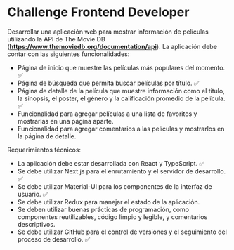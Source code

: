 # Challenge Frontend Developer

Desarrollar una aplicación web para mostrar información de películas utilizando la API de The Movie DB (**https://www.themoviedb.org/documentation/api**). La aplicación debe contar con las siguientes funcionalidades:

- Página de inicio que muestre las películas más populares del momento. ✅
- Página de búsqueda que permita buscar películas por título. ✅
- Página de detalle de la película que muestre información como el título, la sinopsis, el poster, el género y la calificación promedio de la película. ✅
- Funcionalidad para agregar películas a una lista de favoritos y mostrarlas en una página aparte.
- Funcionalidad para agregar comentarios a las películas y mostrarlos en la página de detalle.

Requerimientos técnicos:

- La aplicación debe estar desarrollada con React y TypeScript. ✅
- Se debe utilizar Next.js para el enrutamiento y el servidor de desarrollo. ✅
- Se debe utilizar Material-UI para los componentes de la interfaz de usuario. ✅
- Se debe utilizar Redux para manejar el estado de la aplicación.
- Se deben utilizar buenas prácticas de programación, como componentes reutilizables, código limpio y legible, y comentarios descriptivos.
- Se debe utilizar GitHub para el control de versiones y el seguimiento del proceso de desarrollo. ✅
